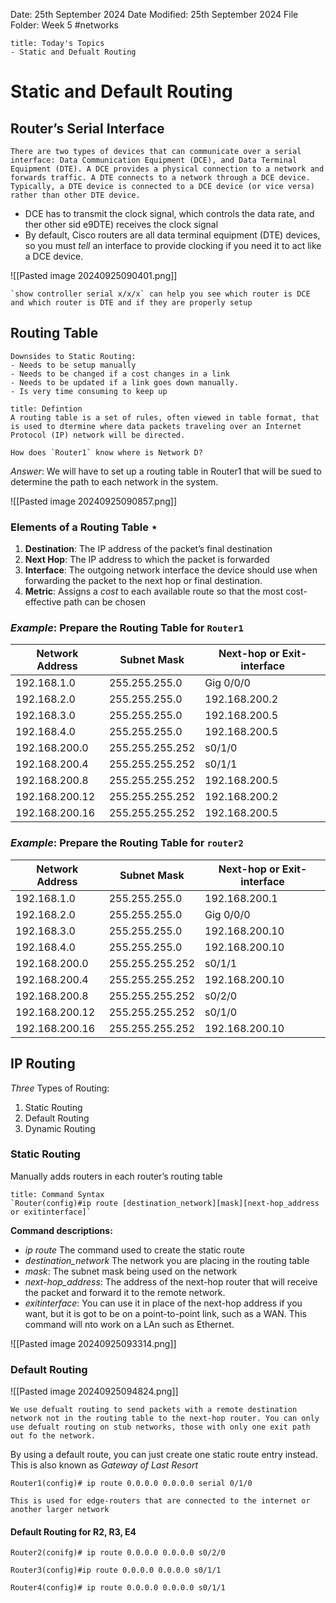 Date: 25th September 2024
Date Modified: 25th September 2024
File Folder: Week 5
#networks

```ad-summary
title: Today's Topics
- Static and Defualt Routing
```

# Static and Default Routing

## Router’s Serial Interface

	There are two types of devices that can communicate over a serial interface: Data Communication Equipment (DCE), and Data Terminal Equipment (DTE). A DCE provides a physical connection to a network and forwards traffic. A DTE connects to a network through a DCE device. Typically, a DTE device is connected to a DCE device (or vice versa) rather than other DTE device.
- DCE has to transmit the clock signal, which controls the data rate, and ther other sid e9DTE) receives the clock signal
- By default, Cisco routers are all data terminal equipment (DTE) devices, so you must *tell* an interface to provide clocking if you need it to act like a DCE device.

![[Pasted image 20240925090401.png]]

```ad-important
`show controller serial x/x/x` can help you see which router is DCE and which router is DTE and if they are properly setup
```

## Routing Table

```ad-warning
Downsides to Static Routing:
- Needs to be setup manually
- Needs to be changed if a cost changes in a link
- Needs to be updated if a link goes down manually.
- Is very time consuming to keep up
```

```ad-summary
title: Defintion
A routing table is a set of rules, often viewed in table format, that is used to dtermine where data packets traveling over an Internet Protocol (IP) network will be directed.
```

```ad-question
How does `Router1` know where is Network D?
```

*Answer*: We will have to set up a routing table in Router1 that will be sued to determine the path to each network in the system.

![[Pasted image 20240925090857.png]]

### Elements of a Routing Table $\star$

1. **Destination**: The IP address of the packet’s final destination
2. **Next Hop**: The IP address to which the packet is forwarded
3. **Interface**: The outgoing network interface the device should use when forwarding the packet to the next hop or final destination.
4. **Metric**: Assigns a *cost* to each available route so that the most cost-effective path can be chosen

### *Example*: Prepare the Routing Table for `Router1`

| Network Address | Subnet Mask     | Next-hop or Exit-interface |
| --------------- | --------------- | -------------------------- |
| 192.168.1.0     | 255.255.255.0   | Gig 0/0/0                  |
| 192.168.2.0     | 255.255.255.0   | 192.168.200.2              |
| 192.168.3.0     | 255.255.255.0   | 192.168.200.5              |
| 192.168.4.0     | 255.255.255.0   | 192.168.200.5              |
| 192.168.200.0   | 255.255.255.252 | s0/1/0                     |
| 192.168.200.4   | 255.255.255.252 | s0/1/1                     |
| 192.168.200.8   | 255.255.255.252 | 192.168.200.5              |
| 192.168.200.12  | 255.255.255.252 | 192.168.200.2              |
| 192.168.200.16  | 255.255.255.252 | 192.168.200.5              |

### *Example*: Prepare the Routing Table for `router2`

| Network Address | Subnet Mask     | Next-hop or Exit-interface |
| --------------- | --------------- | -------------------------- |
| 192.168.1.0     | 255.255.255.0   | 192.168.200.1              |
| 192.168.2.0     | 255.255.255.0   | Gig 0/0/0                  |
| 192.168.3.0     | 255.255.255.0   | 192.168.200.10             |
| 192.168.4.0     | 255.255.255.0   | 192.168.200.10             |
| 192.168.200.0   | 255.255.255.252 | s0/1/1                     |
| 192.168.200.4   | 255.255.255.252 | 192.168.200.10             |
| 192.168.200.8   | 255.255.255.252 | s0/2/0                     |
| 192.168.200.12  | 255.255.255.252 | s0/1/0                     |
| 192.168.200.16  | 255.255.255.252 | 192.168.200.10             |

## IP Routing

*Three* Types of Routing:
1. Static Routing
2. Default Routing
3. Dynamic Routing

### Static Routing

Manually adds routers in each router’s routing table

```ad-important
title: Command Syntax
`Router(config)#ip route [destination_network][mask][next-hop_address or exitinterface]`
```

**Command descriptions:**
- *ip route* The command used to create the static route
- *destination_network* The network you are placing in the routing table
- *mask*: The subnet mask being used on the network
- *next-hop_address*: The address of the next-hop router that will receive the packet and forward it to the remote network.
- *exitinterface*: You can use it in place of the next-hop address if you want, but it is got to be on a point-to-point link, such as a WAN. This command will nto work on a LAn such as Ethernet.

![[Pasted image 20240925093314.png]]

### Default Routing

![[Pasted image 20240925094824.png]]

```ad-summary
We use defualt routing to send packets with a remote destination network not in the routing table to the next-hop router. You can only use defualt routing on stub networks, those with only one exit path out fo the network.
```

By using a default route, you can just create one static route entry instead. This is also known as *Gateway of Last Resort*

`Router1(config)# ip route 0.0.0.0 0.0.0.0 serial 0/1/0`

```ad-important
This is used for edge-routers that are connected to the internet or another larger network
```
#### Default Routing for R2, R3, E4

`Router2(conifg)# ip route 0.0.0.0 0.0.0.0 s0/2/0`

`Router3(config)#ip route 0.0.0.0 0.0.0.0 s0/1/1`

`Router4(config)# ip route 0.0.0.0 0.0.0.0 s0/1/1`

